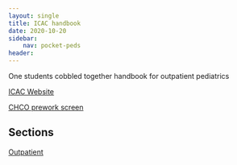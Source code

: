 ```yaml
---
layout: single
title: ICAC handbook
date: 2020-10-20
sidebar:
    nav: pocket-peds
header:
---
```


One students cobbled together handbook for outpatient pediatrics

[ICAC Website](https://sites.google.com/view/cu-peds-block-4)

[CHCO prework screen](https://www.google.com/url?q=https%3A%2F%2Fredcap.childrenscolorado.org%2Fsurveys%2F%3Fs%3DMJ8JLF44LK&sa=D&sntz=1&usg=AFQjCNGwzTde93s2bKcbMhUOWEeeD00Q-A)

## Sections

[Outpatient](/pocket/ICAC-outpatient)

## 